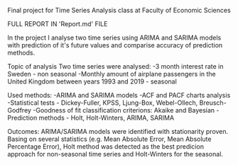 Final project for Time Series Analysis class at Faculty of Economic Sciences

FULL REPORT IN 'Report.md' FILE

In the project I analyse two time series using ARIMA and SARIMA models with prediction of it's future values and comparise accuracy of prediction methods.

Topic of analysis 
Two time series were analysed: 
-3 month interest rate in Sweden - non seasonal
-Monthly amount of airplane passengers in the United Kingdom between years 1993 and 2019 - seasonal

Used methods:
-ARIMA and SARIMA models
-ACF and PACF charts analysis
-Statistical tests - Dickey-Fuller, KPSS, Ljung-Box, Webel-Ollech, Breusch-Godfrey
-Goodness of fit classification criterions: Akaike and Bayesian
-Prediction methods - Holt, Holt-Winters, ARIMA, SARIMA

Outcomes:
ARIMA/SARIMA models were identified with stationarity proven. 
Basing on several statistics (e.g. Mean Absolute Error, Mean Absolute Percentage Error), Holt method was detected as the best predicion approach for non-seasonal
time series and Holt-Winters for the seasonal.
